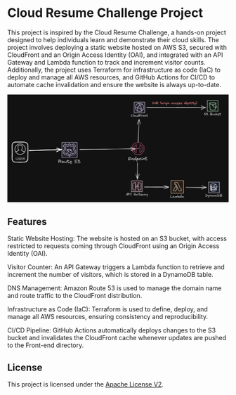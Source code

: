 # Cloud Resume Challenge Project
This project is inspired by the Cloud Resume Challenge, a hands-on project designed to help individuals learn and demonstrate their cloud skills. The project involves deploying a static website hosted on AWS S3, secured with CloudFront and an Origin Access Identity (OAI), and integrated with an API Gateway and Lambda function to track and increment visitor counts. Additionally, the project uses Terraform for infrastructure as code (IaC) to deploy and manage all AWS resources, and GitHub Actions for CI/CD to automate cache invalidation and ensure the website is always up-to-date.

![diagram](diagram.png)

## Features
Static Website Hosting: The website is hosted on an S3 bucket, with access restricted to requests coming through CloudFront using an Origin Access Identity (OAI).

Visitor Counter: An API Gateway triggers a Lambda function to retrieve and increment the number of visitors, which is stored in a DynamoDB table.

DNS Management: Amazon Route 53 is used to manage the domain name and route traffic to the CloudFront distribution.

Infrastructure as Code (IaC): Terraform is used to define, deploy, and manage all AWS resources, ensuring consistency and reproducibility.

CI/CD Pipeline: GitHub Actions automatically deploys changes to the S3 bucket and invalidates the CloudFront cache whenever updates are pushed to the Front-end directory.

## License
This project is licensed under the [Apache License V2](LICENSE).